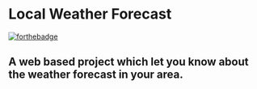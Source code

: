 # Local Weather Forecast
[![forthebadge](https://forthebadge.com/images/badges/built-with-love.svg)](#)
## A web based project which let you know about the weather forecast in your area.

